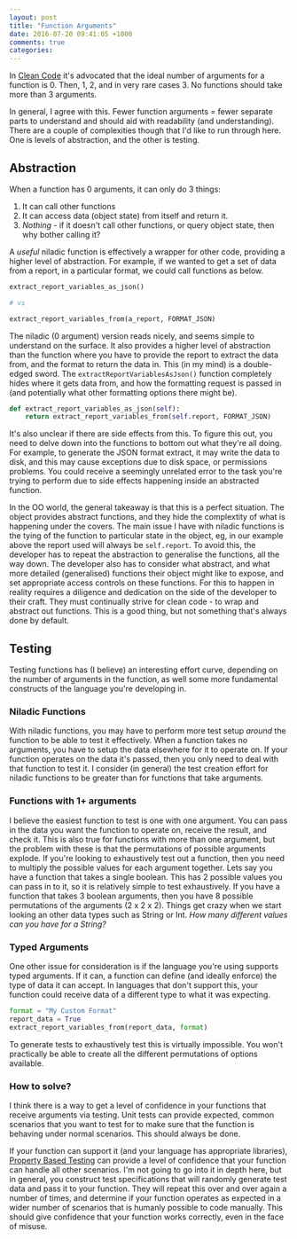 ```yaml
---
layout: post
title: "Function Arguments"
date: 2016-07-20 09:41:05 +1000
comments: true
categories: 
---
```

In [Clean Code](https://www.bookdepository.com/Clean-Code-Robert-C-Martin/9780132350884?a_aid=rickerbh) it's advocated that the ideal number of arguments for a function is 0. Then, 1, 2, and in very rare cases 3. No functions should take more than 3 arguments.

In general, I agree with this. Fewer function arguments = fewer separate parts to understand and should aid with readability (and understanding). There are a couple of complexities though that I'd like to run through here. One is levels of abstraction, and the other is testing.

## Abstraction

When a function has 0 arguments, it can only do 3 things:

1. It can call other functions
2. It can access data (object state) from itself and return it. 
3. _Nothing_ - if it doesn't call other functions, or query object state, then why bother calling it? 

A _useful_ niladic function is effectively a wrapper for other code, providing a higher level of abstraction.  For example, if we wanted to get a set of data from a report, in a particular format, we could call functions as below.


```python
extract_report_variables_as_json()

# vs

extract_report_variables_from(a_report, FORMAT_JSON)
```

The niladic (0 argument) version reads nicely, and seems simple to understand on the surface. It also provides a higher level of abstraction than the function where you have to provide the report to extract the data from, and the format to return the data in. This (in my mind) is a double-edged sword. The `extractReportVariablesAsJson()` function completely hides where it gets data from, and how the formatting request is passed in (and potentially what other formatting options there might be). 

```python
def extract_report_variables_as_json(self):
    return extract_report_variables_from(self.report, FORMAT_JSON)
```

It's also unclear if there are side effects from this. To figure this out, you need to delve down into the functions to bottom out what they're all doing. For example, to generate the JSON format extract, it may write the data to disk, and this may cause exceptions due to disk space, or permissions problems. You could receive a seemingly unrelated error to the task you're trying to perform due to side effects happening inside an abstracted function.

In the OO world, the general takeaway is that this is a perfect situation. The object provides abstract functions, and they hide the complextity of what is happening under the covers. The main issue I have with niladic functions is the tying of the function to particular state in the object, eg, in our example above the report used will always be `self.report`. To avoid this, the developer has to repeat the abstraction to generalise the functions, all the way down. The developer also has to consider what abstract, and what more detailed (generalised) functions their object might like to expose, and set appropriate access controls on these functions. For this to happen in reality requires a diligence and dedication on the side of the developer to their craft. They must continually strive for clean code - to wrap and abstract out functions. This is a good thing, but not something that's always done by default. 

## Testing

Testing functions has (I believe) an interesting effort curve, depending on the number of arguments in the function, as well some more fundamental constructs of the language you're developing in. 

### Niladic Functions

With niladic functions, you may have to perform more test setup _around_ the function to be able to test it effectively. When a function takes no arguments, you have to setup the data elsewhere for it to operate on. If your function operates on the data it's passed, then you only need to deal with that function to test it. I consider (in general) the test creation effort for niladic functions to be greater than for functions that take arguments.

### Functions with 1+ arguments

I believe the easiest function to test is one with one argument. You can pass in the data you want the function to operate on, receive the result, and check it. This is also true for functions with more than one argument, but the problem with these is that the permutations of possible arguments explode. If you're looking to exhaustively test out a function, then you need to multiply the possible values for each argument together. Lets say you have a function that takes a single boolean. This has 2 possible values you can pass in to it, so it is relatively simple to test exhaustively. If you have a function that takes 3 boolean arguments, then you have 8 possible permutations of the arguments (2 x 2 x 2). Things get crazy when we start looking an other data types such as String or Int. _How many different values can you have for a String?_

### Typed Arguments

One other issue for consideration is if the language you're using supports typed arguments. If it can, a function can define (and ideally enforce) the type of data it can accept. In languages that don't support this, your function could receive data of a different type to what it was expecting.

```python
format = "My Custom Format"
report_data = True
extract_report_variables_from(report_data, format)
```

To generate tests to exhaustively test this is virtually impossible. You won't practically be able to create all the different permutations of options available.

### How to solve?

I think there is a way to get a level of confidence in your functions that receive arguments via testing. Unit tests can provide expected, common scenarios that you want to test for to make sure that the function is behaving under normal scenarios. This should always be done.

If your function can support it (and your language has appropriate libraries), [Property Based Testing](http://blog.jessitron.com/2013/04/property-based-testing-what-is-it.html) can provide a level of confidence that your function can handle all other scenarios. I'm not going to go into it in depth here, but in general, you construct test specifications that will randomly generate test data and pass it to your function. They will repeat this over and over again a number of times, and determine if your function operates as expected in a wider number of scenarios that is humanly possible to code manually. This should give confidence that your function works correctly, even in the face of misuse. 

